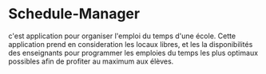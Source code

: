 # Schedule-Manager
c'est application pour organiser l'emploi du temps d'une école. Cette application prend en consideration les locaux libres, et les la disponibilités des enseignants pour programmer les emploies du temps les plus optimaux possibles afin de profiter au maximum aux élèves.

